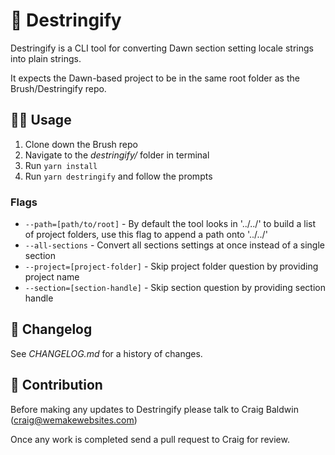 # 🧵 Destringify

Destringify is a CLI tool for converting Dawn section setting locale strings into plain strings.

It expects the Dawn-based project to be in the same root folder as the Brush/Destringify repo.

## 👩‍💻 Usage

1. Clone down the Brush repo
2. Navigate to the _destringify/_ folder in terminal
3. Run `yarn install`
4. Run `yarn destringify` and follow the prompts

### Flags

* `--path=[path/to/root]` - By default the tool looks in '../../' to build a list of project folders, use this flag to append a path onto '../../'
* `--all-sections` - Convert all sections settings at once instead of a single section
* `--project=[project-folder]` - Skip project folder question by providing project name
* `--section=[section-handle]` - Skip section question by providing section handle

## 📅 Changelog

See *CHANGELOG.md* for a history of changes.

## 🤝 Contribution

Before making any updates to Destringify please talk to Craig Baldwin (craig@wemakewebsites.com)

Once any work is completed send a pull request to Craig for review.
